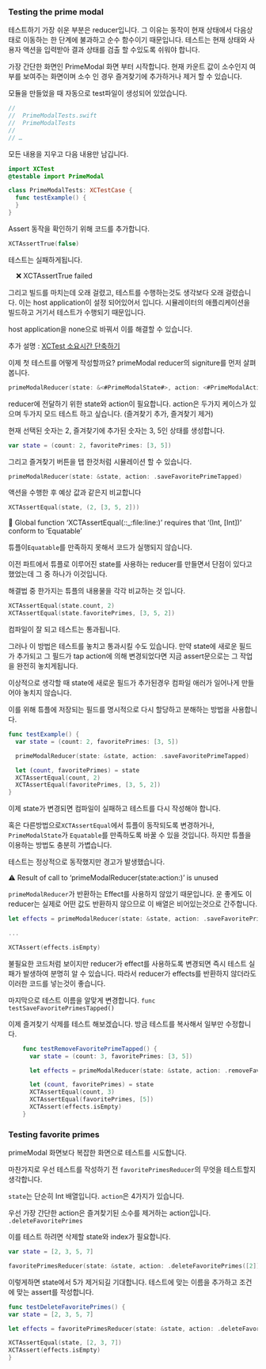 ### Testing the prime modal

 테스트하기 가장 쉬운 부분은 reducer입니다. 그 이유는 동작이 현재 상태에서 다음상태로 이동하는 한 단계에 불과하고 순수 함수이기 때문입니다. 테스트는 현재 상태와 사용자 액션을 입력받아 결과 상태를 검출 할 수있도록 쉬워야 합니다.

 가장 간단한 화면인 PrimeModal 화면 부터 시작합니다. 현재 카운트 값이 소수인지 여부를 보여주는 화면이며 소수 인 경우 즐겨찾기에 추가하거나 제거 할 수 있습니다.

 모듈을 만들었을 때 자동으로 test파일이 생성되어 있었습니다.

```swift
//
//  PrimeModalTests.swift
//  PrimeModalTests
//
// …
```

모든 내용을 지우고 다음 내용만 남깁니다.

```swift
import XCTest
@testable import PrimeModal

class PrimeModalTests: XCTestCase {
  func testExample() {
  }
}
```

Assert 동작을 확인하기 위해 코드를 추가합니다.

```swift
XCTAssertTrue(false)
```

테스트는 실패하게됩니다. 

    ❌ XCTAssertTrue failed

 그리고 빌드를 마치는데 오래 걸렸고, 테스트를 수행하는것도 생각보다 오래 걸렸습니다. 이는 host application이 설정 되어있어서 입니다. 시뮬레이터의 애플리케이션을 빌드하고 거기서 테스트가 수행되기 때문입니다.

 host application을 none으로 바꿔서 이를 해결할 수 있습니다.

추가 설명 :  [XCTest 소요시간 단축하기](https://soojin.ro/blog/application-library-test)

이제 첫 테스트를 어떻게 작성할까요? primeModal reducer의 signiture를 먼저 살펴봅니다.

```swift
primeModalReducer(state: &<#PrimeModalState#>, action: <#PrimeModalAction#>)
```

reducer에 전달하기 위한 state와 action이 필요합니다. action은 두가지 케이스가 있으며 두가지 모드 테스트 하고 싶습니다. (즐겨찾기 추가, 즐겨찾기 제거)

현재 선택된 숫자는 2, 즐겨찾기에 추가된 숫자는 3, 5인 상태를 생성합니다.

```swift
var state = (count: 2, favoritePrimes: [3, 5])
```

그리고 즐겨찾기 버튼을 탭 한것처럼 시뮬레이션 할 수 있습니다.

```swift
primeModalReducer(state: &state, action: .saveFavoritePrimeTapped)
```

액션을 수행한 후 예상 값과 같은지 비교합니다

```swift
XCTAssertEqual(state, (2, [3, 5, 2]))
```

 🛑 Global function ‘XCTAssertEqual(*:*:_:file:line:)’ requires that ‘(Int, [Int])’ conform to ‘Equatable’

튜플이`Equatable`를 만족하지 못해서 코드가 실행되지 않습니다.

 이전 파트에서 튜플로 이루어진 state를 사용하는 reducer를 만들면서 단점이 있다고 했었는데 그 중 하나가 이것입니다.



해결법 중 한가지는 튜플의 내용물을 각각 비교하는 것 입니다.

```swift
XCTAssertEqual(state.count, 2)
XCTAssertEqual(state.favoritePrimes, [3, 5, 2])
```

컴파일이 잘 되고 테스트는 통과됩니다.



 그러나 이 방법은 테스트를 놓치고 통과시킬 수도 있습니다. 만약 state에 새로운 필드가 추가되고 그 필드가 tap action에 의해 변경되었다면 지금 assert문으로는 그 작업을 완전히 놓치게됩니다.

 이상적으로 생각할 때 state에 새로운 필드가 추가된경우 컴파일 애러가 일어나게 만들어야 놓치지 않습니다.



이를 위해 튜플에 저장되는 필드를 명시적으로 다시 할당하고 분해하는 방법을 사용합니다.

```swift
func testExample() {
  var state = (count: 2, favoritePrimes: [3, 5])

  primeModalReducer(state: &state, action: .saveFavoritePrimeTapped)

  let (count, favoritePrimes) = state
  XCTAssertEqual(count, 2)
  XCTAssertEqual(favoritePrimes, [3, 5, 2])
}
```

이제 state가 변경되면 컴파일이 실패하고 테스트를 다시 작성해야 합니다.



 혹은 다른방법으로`XCTAssertEqual`에서 튜플이 동작되도록 변경하거나, `PrimeModalState`가 `Equatable`를 만족하도록 바꿀 수 있을 것입니다. 하지만 튜플을 이용하는 방법도 충분히 가볍습니다.



테스트는 정상적으로 동작했지만 경고가 발생했습니다.

⚠️ Result of call to ‘primeModalReducer(state:action:)’ is unused

`primeModalReducer`가 반환하는 Effect를 사용하지 않았기 때문입니다. 운 좋게도 이 reducer는 실제로 어떤 값도 반환하지 않으므로 이 배열은 비어있는것으로 간주합니다.

```swift
let effects = primeModalReducer(state: &state, action: .saveFavoritePrimeTapped)

...

XCTAssert(effects.isEmpty)
```

 불필요한 코드처럼 보이지만 reducer가 effect를 사용하도록 변경되면 즉시 테스트 실패가 발생하여 분명히 알 수 있습니다. 따라서 reducer가 effects를 반환하지 않더라도 이러한 코드를 넣는것이 좋습니다.

마지막으로 테스트 이름을 알맞게 변경합니다. `func  testSaveFavoritePrimesTapped() `



이제 즐겨찾기 삭제를 테스트 해보겠습니다. 방금 테스트를 복사해서 일부만 수정합니다.

```swift
    func testRemoveFavoritePrimeTapped() {
      var state = (count: 3, favoritePrimes: [3, 5])

      let effects = primeModalReducer(state: &state, action: .removeFavoritePrimeTapped)

      let (count, favoritePrimes) = state
      XCTAssertEqual(count, 3)
      XCTAssertEqual(favoritePrimes, [5])
      XCTAssert(effects.isEmpty)
    }
```



### Testing favorite primes

primeModal 화면보다 복잡한 화면으로 테스트를 시도합니다.

마찬가지로 우선 테스트를 작성하기 전 `favoritePrimesReducer`의 무엇을 테스트할지 생각합니다. 

`state`는 단순히 Int 배열입니다. `action`은 4가지가 있습니다.



우선 가장 간단한 action은 즐겨찾기된 소수를 제거하는 action입니다. `.deleteFavoritePrimes`

이를 테스트 하려면 삭제할 state와 index가 필요합니다.

```swift
var state = [2, 3, 5, 7]

favoritePrimesReducer(state: &state, action: .deleteFavoritePrimes([2]))
```

이렇게하면 state에서 5가 제거되길 기대합니다. 테스트에 맞는 이름을 추가하고 조건에 맞는 assert를 작성합니다.

```swift
func testDeleteFavoritePrimes() {
var state = [2, 3, 5, 7]

let effects = favoritePrimesReducer(state: &state, action: .deleteFavoritePrimes([2]))

XCTAssertEqual(state, [2, 3, 7])
XCTAssert(effects.isEmpty)
}
```


